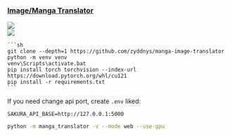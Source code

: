 ### [Image/Manga Translator](https://github.com/zyddnys/manga-image-translator)

![](https://img.shields.io/github/license/zyddnys/manga-image-translator)<br />
[![](https://img.shields.io/github/last-commit/scillidan/manga-image-translator/main?label=last%20commit%20(fork))](https://github.com/scillidan/manga-image-translator)

````{tab} From source
```sh
git clone --depth=1 https://github.com/zyddnys/manga-image-translator
python -m venv venv
venv\Scripts\activate.bat
pip install torch torchvision --index-url https://download.pytorch.org/whl/cu121
pip install -r requirements.txt
```
````

If you need change api port, create `.env` liked:

```
SAKURA_API_BASE=http://127.0.0.1:5000
```

```sh
python -m manga_translator -v --mode web --use-gpu
```